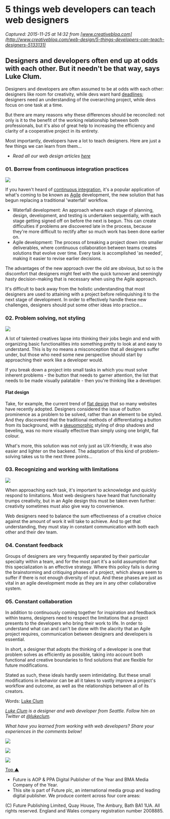 # 5 things web developers can teach web designers

_Captured: 2015-11-25 at 14:32 from [www.creativebloq.com](http://www.creativebloq.com/web-design/5-things-developers-can-teach-designers-5133131)_

##  Designers and developers often end up at odds with each other. But it needn't be that way, says Luke Clum. 

Designers and developers are often assumed to be at odds with each other: designers like room for creativity, while devs want hard [deadlines](http://www.creativebloq.com/careers/deadline-stress-1232976); designers need an understanding of the overarching project, while devs focus on one task at a time.

But there are many reasons why these differences should be reconciled: not only is it to the benefit of the working relationship between both professionals, but it's also of great help to increasing the efficiency and clarity of a cooperative project in its entirety.

Most importantly, developers have a lot to teach designers. Here are just a few things we can learn from them...

  * _Read all our web design articles [here](http://www.creativebloq.com/tag/web-design)_

### 01\. Borrow from continuous integration practices

![](http://media.creativebloq.futurecdn.net/sites/creativebloq.com/files/images/2013/05/Dev-01.jpg)

If you haven't heard of [continuous integration](http://www.thoughtworks.com/continuous-integration), it's a popular application of what's coming to be known as [Agile](http://dbushell.com/2012/09/17/agile-website-design-and-development/) development, the new solution that has begun replacing a traditional 'waterfall' workflow.

  * Waterfall development: An approach where each stage of planning, design, development, and testing is undertaken sequentially, with each stage getting signed off on before the next is begun. This can create difficulties if problems are discovered late in the process, because they're more difficult to rectify after so much work has been done earlier on.
  * Agile development: The process of breaking a project down into smaller deliverables, where continuous collaboration between teams creates solutions that evolve over time. Every task is accomplished 'as needed', making it easier to revise earlier decisions.

The advantages of the new approach over the old are obvious, but so is the discomfort that designers might feel with the quick turnover and seemingly hasty decision-making that is necessary when using the Agile approach.

It's difficult to back away from the holistic understanding that most designers are used to attaining with a project before relinquishing it to the next stage of development. In order to effectively handle these new challenges, designers should put some other ideas into practice...

### 02\. Problem solving, not styling

![](http://media.creativebloq.futurecdn.net/sites/creativebloq.com/files/images/2013/05/Dev-02.jpg)

A lot of talented creatives lapse into thinking their jobs begin and end with organizing basic functionalities into something pretty to look at and easy to understand. This is by no means a misconception that all designers suffer under, but those who need some new perspective should start by approaching their work like a developer would.

If you break down a project into small tasks in which you must solve inherent problems - the button that needs to garner attention, the list that needs to be made visually palatable - then you're thinking like a developer.

#### Flat design

Take, for example, the current trend of [flat design](http://www.creativebloq.com/graphic-design/what-flat-design-3132112) that so many websites have recently adopted. Designers considered the issue of button prominence as a problem to be solved, rather than an element to be styled. And they discovered that the traditional methods of differentiating a button from its background, with a [skeuomorphic](http://www.creativebloq.com/app-design/jargon-skeuomorphism-812538) styling of drop shadows and beveling, was no more visually effective than simply using one bright, flat colour.

What's more, this solution was not only just as UX-friendly, it was also easier and lighter on the backend. The adaptation of this kind of problem-solving takes us to the next three points...

### 03\. Recognizing and working with limitations

![](http://media.creativebloq.futurecdn.net/sites/creativebloq.com/files/images/2013/05/Dev-03.jpg)

When approaching each task, it's important to acknowledge and quickly respond to limitations. Most web designers have heard that functionality trumps creativity, but in an Agile design this must be taken even further: creativity sometimes must also give way to convenience.

Web designers need to balance the sum effectiveness of a creative choice against the amount of work it will take to achieve. And to get that understanding, they must stay in constant communication with both each other and their dev team.

### 04\. Constant feedback

Groups of designers are very frequently separated by their particular specialty within a team, and for the most part it's a solid assumption that this specialization is an effective strategy. Where this policy fails is during the brainstorming and critiquing phases of a project, which always seem to suffer if there is not enough diversity of input. And these phases are just as vital in an agile development mode as they are in any other collaborative system.

### 05\. Constant collaboration

In addition to continuously coming together for inspiration and feedback within teams, designers need to respect the limitations that a project presents to the developers who bring their work to life. In order to understand what can and can't be done with the alacrity that an Agile project requires, communication between designers and developers is essential.

In short, a designer that adopts the thinking of a developer is one that problem solves as efficiently as possible, taking into account both functional and creative boundaries to find solutions that are flexible for future modifications.

Stated as such, these ideals hardly seem intimidating. But these small modifications in behavior can be all it takes to vastly improve a project's workflow and outcome, as well as the relationships between all of its creators.

Words: [Luke Clum](http://www.lukeclum.com)

_[Luke Clum](http://www.lukeclum.com) is a designer and web developer from Seattle. Follow him on Twitter at [@lukeclum](https://twitter.com/lukeclum)._

_What have you learned from working with web developers? Share your experiences in the comments below!_

  
![](http://media.creativebloq.futurecdn.net/sites/creativebloq.com/files/images/2013/05/Dev-01.jpg)

![](http://media.creativebloq.futurecdn.net/sites/creativebloq.com/files/images/2013/05/Dev-02.jpg)

![](http://media.creativebloq.futurecdn.net/sites/creativebloq.com/files/images/2013/05/Dev-03.jpg)

[Top ▲](javascript:window.scrollTo\(0,0\);)

  * Future is AOP & PPA Digital Publisher of the Year and BMA Media Company of the Year.
  * This site is part of Future plc, an international media group and leading digital publisher. We produce content across four core areas:

(C) Future Publishing Limited, Quay House, The Ambury, Bath BA1 1UA. All rights reserved. England and Wales company registration number 2008885.
